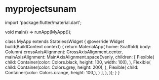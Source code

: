# myprojectsunam
import 'package:flutter/material.dart';

void main() => runApp(MyApp());

class MyApp extends StatelessWidget {
  @override
  Widget build(BuildContext context) {
    return MaterialApp(
        home: Scaffold(
          body: Column(
            crossAxisAlignment: CrossAxisAlignment.center,
            mainAxisAlignment: MainAxisAlignment.spaceEvenly,
            children: <Widget>[
              Flexible(
                child: Container(color: Colors.black, height: 100, width: 100),
              ),
              Flexible(
                child: Container(color: Colors.grey, height: 200),
              ),
              Flexible(
                child: Container(color: Colors.orange, height: 100,),
              )
            ],
          ),
        ));
  }
}
